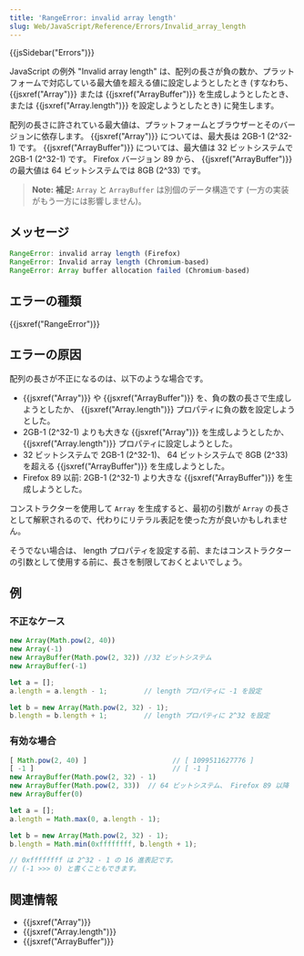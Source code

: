 ```yaml
---
title: 'RangeError: invalid array length'
slug: Web/JavaScript/Reference/Errors/Invalid_array_length
---
```

{{jsSidebar("Errors")}}

JavaScript の例外 "Invalid array length" は、配列の長さが負の数か、プラットフォームで対応している最大値を超える値に設定しようとしたとき (すなわち、 {{jsxref("Array")}} または {{jsxref("ArrayBuffer")}} を生成しようとしたとき、または {{jsxref("Array.length")}} を設定しようとしたとき) に発生します。

配列の長さに許されている最大値は、プラットフォームとブラウザーとそのバージョンに依存します。 {{jsxref("Array")}} については、最大長は 2GB-1 (2^32-1) です。 {{jsxref("ArrayBuffer")}} については、最大値は 32 ビットシステムで 2GB-1 (2^32-1) です。 Firefox バージョン 89 から、 {{jsxref("ArrayBuffer")}} の最大値は 64 ビットシステムでは 8GB (2^33) です。

> **Note:** **補足:** `Array` と `ArrayBuffer` は別個のデータ構造です (一方の実装がもう一方には影響しません)。

## メッセージ

```js
RangeError: invalid array length (Firefox)
RangeError: Invalid array length (Chromium-based)
RangeError: Array buffer allocation failed (Chromium-based)
```

## エラーの種類

{{jsxref("RangeError")}}

## エラーの原因

配列の長さが不正になるのは、以下のような場合です。

- {{jsxref("Array")}} や {{jsxref("ArrayBuffer")}} を、負の数の長さで生成しようとしたか、 {{jsxref("Array.length")}} プロパティに負の数を設定しようとした。
- 2GB-1 (2^32-1) よりも大きな {{jsxref("Array")}} を生成しようとしたか、 {{jsxref("Array.length")}} プロパティに設定しようとした。
- 32 ビットシステムで 2GB-1 (2^32-1)、 64 ビットシステムで 8GB (2^33) を超える {{jsxref("ArrayBuffer")}} を生成しようとした。
- Firefox 89 以前: 2GB-1 (2^32-1) より大きな {{jsxref("ArrayBuffer")}} を生成しようとした。

コンストラクターを使用して `Array` を生成すると、最初の引数が `Array` の長さとして解釈されるので、代わりにリテラル表記を使った方が良いかもしれません。

そうでない場合は、 length プロパティを設定する前、またはコンストラクターの引数として使用する前に、長さを制限しておくとよいでしょう。

## 例

### 不正なケース

```js example-bad
new Array(Math.pow(2, 40))
new Array(-1)
new ArrayBuffer(Math.pow(2, 32)) //32 ビットシステム
new ArrayBuffer(-1)

let a = [];
a.length = a.length - 1;         // length プロパティに -1 を設定

let b = new Array(Math.pow(2, 32) - 1);
b.length = b.length + 1;         // length プロパティに 2^32 を設定
```

### 有効な場合

```js example-good
[ Math.pow(2, 40) ]                     // [ 1099511627776 ]
[ -1 ]                                  // [ -1 ]
new ArrayBuffer(Math.pow(2, 32) - 1)
new ArrayBuffer(Math.pow(2, 33))  // 64 ビットシステム、 Firefox 89 以降
new ArrayBuffer(0)

let a = [];
a.length = Math.max(0, a.length - 1);

let b = new Array(Math.pow(2, 32) - 1);
b.length = Math.min(0xffffffff, b.length + 1);

// 0xffffffff は 2^32 - 1 の 16 進表記です。
// (-1 >>> 0) と書くこともできます。
```

## 関連情報

- {{jsxref("Array")}}
- {{jsxref("Array.length")}}
- {{jsxref("ArrayBuffer")}}
